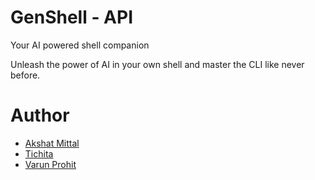# GenShell - API
Your AI powered shell companion

Unleash the power of AI in your own shell and master the CLI like never before.

# Author

- [Akshat Mittal](https://akshatmittal61.vercel.app/)
- [Tichita](https://tichita7.github.io/)
- [Varun Prohit](https://varunprohit.tech/)